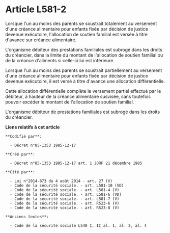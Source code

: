 # Article L581-2

Lorsque l'un au moins des parents se soustrait totalement au versement d'une créance alimentaire pour enfants fixée par
décision de justice devenue exécutoire, l'allocation de soutien familial est versée à titre d'avance sur créance
alimentaire. 

L'organisme débiteur des prestations familiales est subrogé dans les droits du créancier, dans la limite du montant de
l'allocation de soutien familial ou de la créance d'aliments si celle-ci lui est inférieure. 

Lorsque l'un au moins des parents se soustrait partiellement au versement d'une créance alimentaire pour enfants fixée par
décision de justice devenue exécutoire, il est versé à titre d'avance une allocation différentielle. 

Cette allocation différentielle complète le versement partiel effectué par le débiteur, à hauteur de la créance alimentaire
susvisée, sans toutefois pouvoir excéder le montant de l'allocation de soutien familial. 

L'organisme débiteur de prestations familiales est subrogé dans les droits du créancier.

**Liens relatifs à cet article**

	**Codifié par**:

	  - Décret n°85-1353 1985-12-17

	**Créé par**:

	  - Décret n°85-1353 1985-12-17 art. 1 JORF 21 décembre 1985

	**Cité par**:

	  - Loi n°2014-873 du 4 août 2014 - art. 27 (V)
	  - Code de la sécurité sociale. - art. L581-10 (VD)
	  - Code de la sécurité sociale. - art. L581-4 (V)
	  - Code de la sécurité sociale. - art. L581-6 (VD)
	  - Code de la sécurité sociale. - art. L581-7 (V)
	  - Code de la sécurité sociale. - art. R523-6 (V)
	  - Code de la sécurité sociale. - art. R523-8 (V)

	**Anciens textes**:

	  - Code de la sécurité sociale L540 I, II al. 1, al. 2, al. 4
